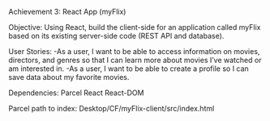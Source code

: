 Achievement 3: React App (myFlix)

Objective:
Using React, build the client-side for an application called myFlix based on
its existing server-side code (REST API and database).

User Stories:
-As a user, I want to be able to access information on movies, directors, and genres so that I
can learn more about movies I’ve watched or am interested in.
-As a user, I want to be able to create a profile so I can save data about my favorite movies.

Dependencies:
Parcel
React
React-DOM

Parcel path to index: Desktop/CF/myFlix-client/src/index.html